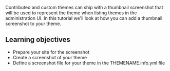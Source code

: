 Contributed and custom themes can ship with a thumbnail screenshot that will be used to represent the theme when listing themes in the administration UI. In this tutorial we'll look at how you can add a thumbnail screenshot to your theme.

## Learning objectives

* Prepare your site for the screenshot
* Create a screenshot of your theme
* Define a screenshot file for your theme in the THEMENAME.info.yml file



